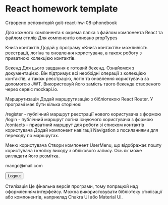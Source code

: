 # React homework template


Створено репозиторій goit-react-hw-08-phonebook

Для кожного компонента є окрема папка з файлом компонента React та файлом стилів
Для компонентів описано propTypes

Книга контактів
Додай у програму «Книга контактів» можливість реєстрації, логіна та оновлення користувача, а також роботу з приватною колекцією контактів.

Бекенд
Для цього завдання є готовий бекенд. Ознайомся з документацією. Він підтримує всі необхідні операції з колекцією контактів, а також реєстрацію, логін та оновлення користувача за допомогою JWT. Використовуй його замість твого бекенда створеного через сервіс mockapi.io.

Маршрутизація
Додай маршрутизацію з бібліотекою React Router. У програмі має бути кілька сторінок:

/register - публічний маршрут реєстрації нового користувача з формою
/login - публічний маршрут логіна існуючого користувача з формою
/contacts - приватний маршрут для роботи зі списком контактів користувача
Додай компонент навігації Navigation з посиланнями для переходу по маршрутах.

Меню користувача
Створи компонент UserMenu, що відображає пошту користувача і кнопку виходу з облікового запису. Ось як може виглядати його розмітка.

<div>
  <p>mango@mail.com</p>
  <button>Logout</button>
</div>

Стилізація
Це фінальна версія програми, тому попрацюй над оформленням інтерфейсу. Можна використовувати бібліотеку стилізації або компонентів, наприклад Chakra UI або Material UI.